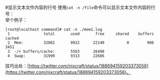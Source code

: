 #显示文本文件内容的行号
使用`cat -n /file`命令可以显示文本文件内容的行号：  
举个例子：  

    [root@localhost command]# cat -n ./mem1.log
     1               total       used       free     shared    buffers     cached
     2  Mem:         32062       9922      22140          0        906       3451
     3  -/+ buffers/cache:       5563      26498
     4  Swap:        31999       9313      22686


技巧出处：[https://twitter.com/nixcraft/status/188694159203373056](https://twitter.com/nixcraft/status/188694159203373056)。